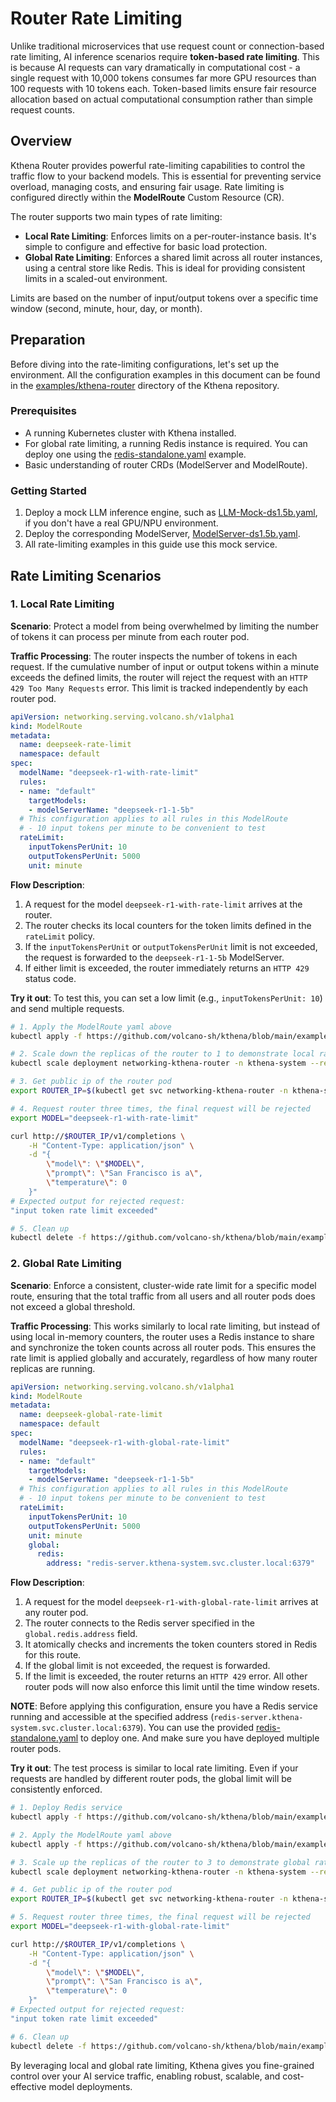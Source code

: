 # Router Rate Limiting

Unlike traditional microservices that use request count or connection-based rate limiting, AI inference scenarios require **token-based rate limiting**. This is because AI requests can vary dramatically in computational cost - a single request with 10,000 tokens consumes far more GPU resources than 100 requests with 10 tokens each. Token-based limits ensure fair resource allocation based on actual computational consumption rather than simple request counts.

## Overview

Kthena Router provides powerful rate-limiting capabilities to control the traffic flow to your backend models. This is essential for preventing service overload, managing costs, and ensuring fair usage. Rate limiting is configured directly within the **ModelRoute** Custom Resource (CR).

The router supports two main types of rate limiting:
- **Local Rate Limiting**: Enforces limits on a per-router-instance basis. It\'s simple to configure and effective for basic load protection.
- **Global Rate Limiting**: Enforces a shared limit across all router instances, using a central store like Redis. This is ideal for providing consistent limits in a scaled-out environment.

Limits are based on the number of input/output tokens over a specific time window (second, minute, hour, day, or month).

## Preparation

Before diving into the rate-limiting configurations, let's set up the environment. All the configuration examples in this document can be found in the [examples/kthena-router](https://github.com/volcano-sh/kthena/tree/main/examples/kthena-router) directory of the Kthena repository.

### Prerequisites

- A running Kubernetes cluster with Kthena installed.
- For global rate limiting, a running Redis instance is required. You can deploy one using the [redis-standalone.yaml](../../../../examples/redis/redis-standalone.yaml) example.
- Basic understanding of router CRDs (ModelServer and ModelRoute).

### Getting Started

1.  Deploy a mock LLM inference engine, such as [LLM-Mock-ds1.5b.yaml](../../../../examples/kthena-router/LLM-Mock-ds1.5b.yaml), if you don't have a real GPU/NPU environment.
2.  Deploy the corresponding ModelServer, [ModelServer-ds1.5b.yaml](../../../../examples/kthena-router/ModelServer-ds1.5b.yaml).
3.  All rate-limiting examples in this guide use this mock service.

## Rate Limiting Scenarios

### 1. Local Rate Limiting

**Scenario**: Protect a model from being overwhelmed by limiting the number of tokens it can process per minute from each router pod.

**Traffic Processing**: The router inspects the number of tokens in each request. If the cumulative number of input or output tokens within a minute exceeds the defined limits, the router will reject the request with an `HTTP 429 Too Many Requests` error. This limit is tracked independently by each router pod.

```yaml
apiVersion: networking.serving.volcano.sh/v1alpha1
kind: ModelRoute
metadata:
  name: deepseek-rate-limit
  namespace: default
spec:
  modelName: "deepseek-r1-with-rate-limit"
  rules:
  - name: "default"
    targetModels:
    - modelServerName: "deepseek-r1-1-5b"
  # This configuration applies to all rules in this ModelRoute
  # - 10 input tokens per minute to be convenient to test
  rateLimit:
    inputTokensPerUnit: 10
    outputTokensPerUnit: 5000
    unit: minute
```

**Flow Description**:
1.  A request for the model `deepseek-r1-with-rate-limit` arrives at the router.
2.  The router checks its local counters for the token limits defined in the `rateLimit` policy.
3.  If the `inputTokensPerUnit` or `outputTokensPerUnit` limit is not exceeded, the request is forwarded to the `deepseek-r1-1-5b` ModelServer.
4.  If either limit is exceeded, the router immediately returns an `HTTP 429` status code.

**Try it out**:
To test this, you can set a low limit (e.g., `inputTokensPerUnit: 10`) and send multiple requests.

```bash
# 1. Apply the ModelRoute yaml above
kubectl apply -f https://github.com/volcano-sh/kthena/blob/main/examples/kthena-router/ModelRouteWithRateLimit.yaml

# 2. Scale down the replicas of the router to 1 to demonstrate local rate limiting
kubectl scale deployment networking-kthena-router -n kthena-system --replicas=1

# 3. Get public ip of the router pod
export ROUTER_IP=$(kubectl get svc networking-kthena-router -n kthena-system -o jsonpath='{.status.loadBalancer.ingress[0].ip}')

# 4. Request router three times, the final request will be rejected
export MODEL="deepseek-r1-with-rate-limit"

curl http://$ROUTER_IP/v1/completions \
    -H "Content-Type: application/json" \
    -d "{
        \"model\": \"$MODEL\",
        \"prompt\": \"San Francisco is a\",
        \"temperature\": 0
    }"
# Expected output for rejected request:
"input token rate limit exceeded"

# 5. Clean up
kubectl delete -f https://github.com/volcano-sh/kthena/blob/main/examples/kthena-router/ModelRouteWithRateLimit.yaml
```

### 2. Global Rate Limiting

**Scenario**: Enforce a consistent, cluster-wide rate limit for a specific model route, ensuring that the total traffic from all users and all router pods does not exceed a global threshold.

**Traffic Processing**: This works similarly to local rate limiting, but instead of using local in-memory counters, the router uses a Redis instance to share and synchronize the token counts across all router pods. This ensures the rate limit is applied globally and accurately, regardless of how many router replicas are running.

```yaml
apiVersion: networking.serving.volcano.sh/v1alpha1
kind: ModelRoute
metadata:
  name: deepseek-global-rate-limit
  namespace: default
spec:
  modelName: "deepseek-r1-with-global-rate-limit"
  rules:
  - name: "default"
    targetModels:
    - modelServerName: "deepseek-r1-1-5b"
  # This configuration applies to all rules in this ModelRoute
  # - 10 input tokens per minute to be convenient to test
  rateLimit:
    inputTokensPerUnit: 10
    outputTokensPerUnit: 5000
    unit: minute
    global:
      redis:
        address: "redis-server.kthena-system.svc.cluster.local:6379"
```

**Flow Description**:
1.  A request for the model `deepseek-r1-with-global-rate-limit` arrives at any router pod.
2.  The router connects to the Redis server specified in the `global.redis.address` field.
3.  It atomically checks and increments the token counters stored in Redis for this route.
4.  If the global limit is not exceeded, the request is forwarded.
5.  If the limit is exceeded, the router returns an `HTTP 429` error. All other router pods will now also enforce this limit until the time window resets.

**NOTE**: Before applying this configuration, ensure you have a Redis service running and accessible at the specified address (`redis-server.kthena-system.svc.cluster.local:6379`). You can use the provided [redis-standalone.yaml](../../../../examples/redis/redis-standalone.yaml) to deploy one. And make sure you have deployed multiple router pods.

**Try it out**:
The test process is similar to local rate limiting. Even if your requests are handled by different router pods, the global limit will be consistently enforced.

```bash
# 1. Deploy Redis service
kubectl apply -f https://github.com/volcano-sh/kthena/blob/main/examples/redis/redis-standalone.yaml

# 2. Apply the ModelRoute yaml above
kubectl apply -f https://github.com/volcano-sh/kthena/blob/main/examples/kthena-router/ModelRouteWithGlobalRateLimit.yaml

# 3. Scale up the replicas of the router to 3 to demonstrate global rate limiting
kubectl scale deployment networking-kthena-router -n kthena-system --replicas=3

# 4. Get public ip of the router pod
export ROUTER_IP=$(kubectl get svc networking-kthena-router -n kthena-system -o jsonpath='{.status.loadBalancer.ingress[0].ip}')

# 5. Request router three times, the final request will be rejected
export MODEL="deepseek-r1-with-global-rate-limit"

curl http://$ROUTER_IP/v1/completions \
    -H "Content-Type: application/json" \
    -d "{
        \"model\": \"$MODEL\",
        \"prompt\": \"San Francisco is a\",
        \"temperature\": 0
    }"
# Expected output for rejected request:
"input token rate limit exceeded"

# 6. Clean up
kubectl delete -f https://github.com/volcano-sh/kthena/blob/main/examples/kthena-router/ModelRouteWithGlobalRateLimit.yaml
```

By leveraging local and global rate limiting, Kthena gives you fine-grained control over your AI service traffic, enabling robust, scalable, and cost-effective model deployments.
